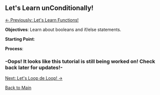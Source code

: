 ## Let's Learn unConditionally!

[<- Previously:  Let's Learn Functions!](Functions.md)

**Objectives**: Learn about booleans and if/else statements.

**Starting Point**:

**Process**: 

### -Oops! It looks like this tutorial is still being worked on! Check back later for updates!-

[Next: Let's Loop de Loop! ->](Loops.md)

[Back to Main](../../README.md)
